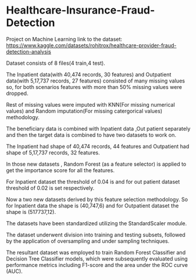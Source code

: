 # Healthcare-Insurance-Fraud-Detection
Project on Machine Learning
link to the dataset: https://www.kaggle.com/datasets/rohitrox/healthcare-provider-fraud-detection-analysis

Dataset consists of 8 files(4 train,4 test).

The Inpatient data(with 40,474 records, 30 features) and Outpatient data(with 5,17,737 records, 27 features) consisted of many missing values so, for both scenarios features with more than 50% missing values were dropped.

Rest of missing values were imputed with KNN(For missing numerical values) and Random imputation(For missing catergorical values) methodology.

The beneficiary data is combined with Inpatient data ,Out patient separately and then the target data is combined to have two datasets to work on.

The Inpatient had shape of 40,474 records, 44 features and Outpatient had shape of 5,17,737 records, 32 features.

In those new datasets , Random Forest (as a feature selector) is applied to get the importance score for all the features.

For Inpatient dataset the threshold of 0.04 is and for out patient dataset threshold of 0.02 is set respectively.

Now a two new datasets derived by this feature selection methodology. So for Inpatient data the shape is (40,747,6) and for Outpatient dataset the shape is (517737,12).

The datasets have been standardized utilizing the StandardScaler module.

The dataset underwent division into training and testing subsets, followed by the application of oversampling and under sampling techniques.

The resultant dataset was employed to train Random Forest Classifier and Decision Tree Classifier models, which were subsequently evaluated using performance metrics including F1-score and the area under the ROC curve (AUC).

